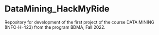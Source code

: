 # DataMining_HackMyRide
Repository for development of the first project of the course DATA MINING (INFO-H-423) from the program BDMA, Fall 2022.
